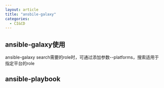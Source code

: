 ```yaml
---
layout: article
title: "ansbile-galaxy"
categories:
  - CI&CD
---
```

## ansible-galaxy使用
ansible-galaxy search需要的role时，可通过添加参数--platforms，搜索适用于指定平台的role
## ansible-playbook
### 